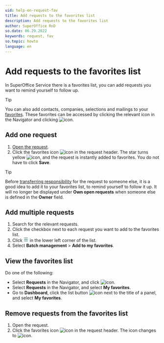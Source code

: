 ```yaml
---
uid: help-en-request-fav
title: Add requests to the favorites list
description: Add requests to the favorites list
author: SuperOffice RnD
so.date: 06.29.2022
keywords: request, fav
so.topic: howto
language: en
---
```


# Add requests to the favorites list

In SuperOffice Service there is a favorites list, you can add requests you want to remind yourself to follow up.

> [!TIP]
> You can also add contacts, companies, selections and mailings to your [favorites][1]. These favorites can be accessed by clicking the relevant icon in the Navigator and clicking ![icon][img3].

## Add one request

1. [Open the request][3].
2. Click the favorites icon ![icon][img1] in the request header. The star turns yellow ![icon][img2], and the request is instantly added to favorites. You do not have to click **Save**.

> [!TIP]
> Before [transferring responsibility][2] for the request to someone else, it is a good idea to add it to your favorites list, to remind yourself to follow it up. It will no longer be displayed under **Own open requests** when someone else is defined in the **Owner** field.

## Add multiple requests

1. Search for the relevant requests.
2. Click the checkbox next to each request you want to add to the favorites list.
3. Click ![icon][img5] in the lower left corner of the list.
4. Select **Batch management** > **Add to my favorites**.

## View the favorites list

Do one of the following:

* Select **Requests** in the Navigator, and click ![icon][img3].
* Select **Requests** in the Navigator, and select **My favorites**.
* Go to **Dashboard**, click the list button ![icon][img6] next to the title of a panel, and select **My favorites**.

## Remove requests from the favorites list

1. Open the request.
2. Click the favorites icon ![icon][img2] in the request header. The icon changes to ![icon][img1].

<!-- Referenced links -->
[1]: ../../../learn/basics/fav.md
[2]: transfer.md
[3]: ../index.md#open

<!-- Referenced images -->
[img1]: ../../../../../common/icons/favourite-no.png
[img2]: ../../../../../common/icons/favourite-yes.png
[img3]: ../../../../../common/icons/nav-fav.png
[img5]: ../../../../media/icons/btn-menu.png
[img6]: ../../../../../common/icons/dropdown-arrow.png

